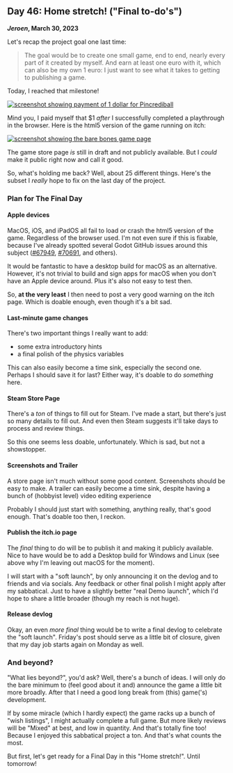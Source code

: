 ## Day 46: Home stretch! ("Final to-do's")

**_Jeroen_, March 30, 2023**

Let's recap the project goal one last time:

> The goal would be to create one small game, end to end, nearly every part of it created by myself.
> And earn at least one euro with it, which can also be my own 1 euro:
> I just want to see what it takes to getting to publishing a game.

Today, I reached that milestone!

[![screenshot showing payment of 1 dollar for Pincrediball](/img/2023-03-30-itch-payment-one-euro.png)](/img/2023-03-30-itch-payment-one-euro.png)

Mind you, I paid myself that $1 _after_ I successfully completed a playthrough in the browser.
Here is the html5 version of the game running on itch:

[![screenshot showing the bare bones game page](/img/2023-03-30-pincrediball-on-itch.png)](/img/2023-03-30-pincrediball-on-itch.png)

The game store page _is_ still in draft and not publicly available.
But I _could_ make it public right now and call it good.

So, what's holding me back?
Well, about 25 different things.
Here's the subset I _really_ hope to fix on the last day of the project.

### Plan for The Final Day

#### Apple devices

MacOS, iOS, and iPadOS all fail to load or crash the html5 version of the game.
Regardless of the browser used.
I'm not even sure if this is fixable, because I've already spotted several Godot GitHub issues around this subject
([\#67949](https://github.com/godotengine/godot/issues/67949), [\#70691](https://github.com/godotengine/godot/issues/70691), and others).

It would be fantastic to have a desktop build for macOS as an alternative.
However, it's not trivial to build and sign apps for macOS when you don't have an Apple device around.
Plus it's also not easy to test then.

So, **at the very least** I then need to post a very good warning on the itch page.
Which is doable enough, even though it's a bit sad.

#### Last-minute game changes

There's two important things I really want to add:

- some extra introductory hints
- a final polish of the physics variables

This can also easily become a time sink, especially the second one.
Perhaps I should save it for last?
Either way, it's doable to do _something_ here.

#### Steam Store Page

There's a _ton_ of things to fill out for Steam.
I've made a start, but there's just so many details to fill out.
And even then Steam suggests it'll take days to process and review things.

So this one seems less doable, unfortunately.
Which is sad, but not a showstopper.

#### Screenshots and Trailer

A store page isn't much without some good content.
Screenshots should be easy to make.
A trailer can easily become a time sink, despite having a bunch of (hobbyist level) video editing experience

Probably I should just start with something, anything really, that's good enough.
That's doable too then, I reckon.

#### Publish the itch.io page

The _final_ thing to do will be to publish it and making it publicly available.
Nice to have would be to add a Desktop build for Windows and Linux (see above why I'm leaving out macOS for the moment).

I will start with a "soft launch", by only announcing it on the devlog and to friends and via socials.
Any feedback or other final polish I might apply after my sabbatical.
Just to have a slightly better "real Demo launch", which I'd hope to share a little broader (though my reach is not huge).

#### Release devlog

Okay, an even _more final_ thing would be to write a final devlog to celebrate the "soft launch".
Friday's post should serve as a little bit of closure, given that my day job starts again on Monday as well.

### And beyond?

"What lies beyond?", you'd ask?
Well, there's a bunch of ideas.
I will only do the bare minimum to (feel good about it and) announce the game a little bit more broadly.
After that I need a good long break from (this) game('s) development.

If by some miracle (which I hardly expect) the game racks up a bunch of "wish listings", I might actually complete a full game.
But more likely reviews will be "Mixed" at best, and low in quantity.
And that's totally fine too!
Because I enjoyed this sabbatical project a ton.
And that's what counts the most.

But first, let's get ready for a Final Day in this "Home stretch!".
Until tomorrow!
